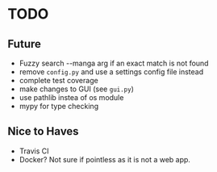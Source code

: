 # TODO

## Future

- Fuzzy search --manga arg if an exact match is not found
- remove `config.py` and use a settings config file instead
- complete test coverage
- make changes to GUI (see `gui.py`)
- use pathlib instea of os module
- mypy for type checking

## Nice to Haves

- Travis CI
- Docker? Not sure if pointless as it is not a web app.

